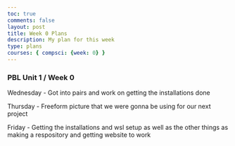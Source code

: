 ```yaml
---
toc: true
comments: false
layout: post
title: Week 0 Plans
description: My plan for this week
type: plans
courses: { compsci: {week: 0} }
---
```


### PBL Unit 1 / Week 0

<p>Wednesday - Got into pairs and work on getting the installations done</p>
<p>Thursday - Freeform picture that we were gonna be using for our next project</p>
<p>Friday - Getting the installations and wsl setup as well as the other things as making a respository and getting website to work</p>

